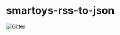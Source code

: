 # smartoys-rss-to-json

[![Gitter](https://badges.gitter.im/Join%20Chat.svg)](https://gitter.im/igorissen/smartoys-rss-to-json?utm_source=badge&utm_medium=badge&utm_campaign=pr-badge&utm_content=badge)
